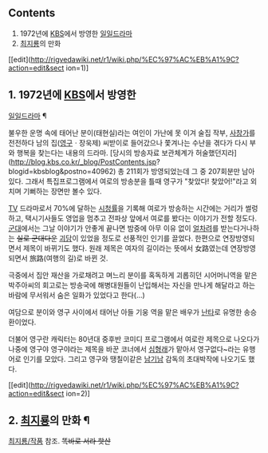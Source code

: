 ## Contents

    

1. 1972년에 [KBS](KBS.md)에서 방영한 [일일드라마](%EC%9D%BC%EC%9D%BC%EB%93%9C%EB%9D%BC%EB%A7%88.md)
2. [최지룡](%EC%B5%9C%EC%A7%80%EB%A3%A1.md)의 만화 

[[edit](http://rigvedawiki.net/r1/wiki.php/%EC%97%AC%EB%A1%9C?action=edit&sect
ion=1)]

## 1. 1972년에 [KBS](KBS.md)에서 방영한
[일일드라마](%EC%9D%BC%EC%9D%BC%EB%93%9C%EB%9D%BC%EB%A7%88.md) ¶

  

불우한 운명 속에 태어난 분이(태현실)라는 여인이 가난에 못 이겨 술집 작부,
[사창가](%EC%82%AC%EC%B0%BD%EA%B0%80.md)를 전전하다 남의
집([영구](%EC%98%81%EA%B5%AC.md)ㆍ장욱제) 씨받이로 들어갔으나 쫓겨나는 수난을 겪다가 다시 부와 행복을 찾는다는
내용의 드라마. [당시의 방송자료 보관체계가 허술했던지라](http://blog.kbs.co.kr/_blog/PostContents.jsp?
blogid=kbsblog&postno=40962) 총 211회가 방영되었는데 그 중 207회분만 남아있다. 그래서 특집프로그램에서 여로의
방송분을 틀때 영구가 "찾았다! 찾았어!"라고 외치며 기뻐하는 장면만 볼수 있다.

  

[TV](TV.md) 드라마로서 70%에 달하는 [시청률](%EC%8B%9C%EC%B2%AD%EB%A5%A0.md)을 기록해
여로가 방송하는 시간에는 거리가 썰렁하고, 택시기사들도 영업을 멈추고 전파상 앞에서 여로를 봤다는 이야기가 전할 정도다.
[군대](%EA%B5%B0%EB%8C%80.md)에서는 그날 이야기가 안좋게 끝나면 밤중에 아무 이유 없이
[얼차려](%EC%96%BC%EC%B0%A8%EB%A0%A4.md)를 받는다거나하는 <del>실로 군대다운</del>
[괴담](%EA%B4%B4%EB%8B%B4.md)이 있었을 정도로 선풍적인 인기를 끌었다. 한편으로 연장방영되면서 제목이 바뀌기도
했다. 원래 제목은 여자의 길이라는 뜻에서 女路였는데 연장방영되면서 旅路(여행의 길)로 바뀐 것.

  

극중에서 집안 재산을 가로채려고 며느리 분이를 혹독하게 괴롭히던 시어머니역을 맡은 박주아씨의 회고로는 방송국에 해병대원들이 난입해서는 자신을
만나게 해달라고 하는 바람에 무서워서 숨은 일화가 있었다고 한다(...)

  

여담으로 분이와 영구 사이에서 태어난 아들 기웅 역을 맡은 배우가 [난타](%EB%82%9C%ED%83%80.md)로 유명한
송승환이었다.

  

더불어 영구란 캐릭터는 80년대 중후반 코미디 프로그램에서 여로란 제목으로 나오다가 나중에 영구야 영구야라는 제목을 바꾼 코너에서
[심형래](%EC%8B%AC%ED%98%95%EB%9E%98.md)가 맡아서 영구없다~라는 유행어로 인기를 모았다. 그리고 영구와
땡칠이같은 [남기남](%EB%82%A8%EA%B8%B0%EB%82%A8.md) 감독의 초대박작에 나오기도 했다.

  

[[edit](http://rigvedawiki.net/r1/wiki.php/%EC%97%AC%EB%A1%9C?action=edit&sect
ion=2)]

## 2. [최지룡](%EC%B5%9C%EC%A7%80%EB%A3%A1.md)의 만화 ¶

[최지룡/작품](%EC%B5%9C%EC%A7%80%EB%A3%A1/%EC%9E%91%ED%92%88.md) 참조. <del>똑바로 서라
핫산</del>

  

